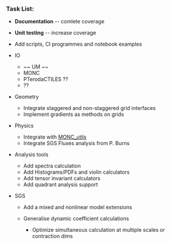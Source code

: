 
### Task List:
  * **Documentation** -- comlete coverage
  * **Unit testing** -- increase coverage
  * Add scripts, CI programmes and notebook examples

  * IO
    * ~~ UM ~~
    * MONC
    * PTerodaCTILES ??
    * ??

  * Geometry
    * Integrate staggered and non-staggered grid interfaces
    * Implement gradients as methods on grids

  * Physics
    * Integrate with [MONC_utils](https://github.com/ParaConUK/monc_utils)
    * Integrate  SGS Fluxes analysis from P. Burns

  * Analysis tools
    * Add spectra calculation
    * Add Histograms/PDFs and violin calculators
    * Add tensor invariant calculators
    * Add quadrant analysis support

  * SGS
    * Add a mixed and nonlinear model extensions
    * Generalise dynamic coefficient calculations

      * Optimize simultaneous calculation at multiple scales or contraction dims




